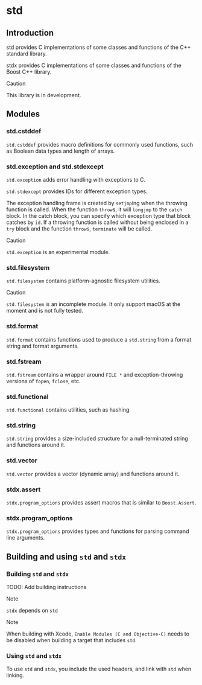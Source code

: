 #  std

## Introduction

std provides C implementations of some classes and functions of the C++ standard library.

stdx provides C implementations of some classes and functions of the Boost C++ library.

> [!CAUTION]
> This library is in development.

## Modules

### std.cstddef

`std.cstddef` provides macro definitions for commonly used functions, such as Boolean data types and length of arrays.

### std.exception and std.stdexcept

`std.exception` adds error handling with exceptions to C.

`std.stdexcept` provides IDs for different exception types.

The exception handling frame is created by `setjmp`ing when the throwing function is called.
When the function `throw`s, it will `longjmp` to the `catch` block.
In the catch block, you can specify which exception type that block catches by `id`.
If a throwing function is called without being enclosed in a `try` block and the function `throw`s, `terminate` will be called.

> [!CAUTION]
> `std.exception` is an experimental module.

### std.filesystem

`std.filesystem` contains platform-agnostic filesystem utilities.

> [!CAUTION]
> `std.filesystem` is an incomplete module. It only support macOS at the moment and is not fully tested.

### std.format

`std.format` contains functions used to produce a `std.string` from a format string and format arguments.

### std.fstream

`std.fstream` contains a wrapper around `FILE *` and exception-throwing versions of `fopen`, `fclose`, etc.

### std.functional

`std.functional` contains utilities, such as hashing.

### std.string
`std.string` provides a size-included structure for a null-terminated string and functions around it.

### std.vector
`std.vector` provides a vector (dynamic array) and functions around it.

### stdx.assert
`stdx.program_options` provides assert macros that is similar to `Boost.Assert`.

### stdx.program_options
`stdx.program_options` provides types and functions for parsing command line arguments.

## Building and using `std` and `stdx`

### Building `std` and `stdx`

TODO: Add building instructions

> [!NOTE]
> `stdx` depends on `std`

> [!NOTE]
> When building with Xcode, `Enable Modules (C and Objective-C)` needs to be disabled when building a target that includes `std`.

### Using `std` and `stdx`

To use `std` and `stdx`, you include the used headers, and link with `std` when linking.

